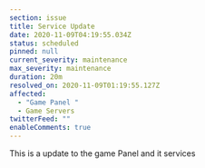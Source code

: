 ```yaml
---
section: issue
title: Service Update
date: 2020-11-09T04:19:55.034Z
status: scheduled
pinned: null
current_severity: maintenance
max_severity: maintenance
duration: 20m
resolved_on: 2020-11-09T01:19:55.127Z
affected:
  - "Game Panel "
  - Game Servers
twitterFeed: ""
enableComments: true
---
```

This is a update to the game Panel and it services
